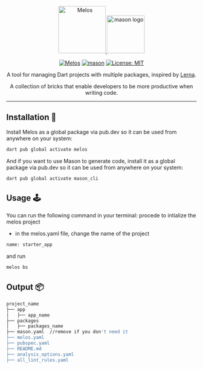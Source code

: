 <p align="center">
 <a href="https://melos.invertase.dev/~melos-latest">
  <img src="https://static.invertase.io/assets/melos-logo.png" alt="Melos"  height="125" alt="melos logo" />
  </a>
<img src="https://raw.githubusercontent.com/felangel/mason/master/assets/mason_full.png" height="100" alt="mason logo" />
</p>

<p align="center">
  <a href="https://github.com/invertase/melos#readme-badge"><img src="https://img.shields.io/badge/maintained%20with-melos-f700ff.svg?style=flat-square" alt="Melos" /></a>
<a href="https://github.com/felangel/mason/actions"><img src="https://github.com/felangel/mason/workflows/mason/badge.svg" alt="mason"></a>
<a href="https://opensource.org/licenses/MIT"><img src="https://img.shields.io/badge/license-MIT-purple.svg" alt="License: MIT"></a>
</p>

<p align="center">
  <span>A tool for managing Dart projects with multiple packages, inspired by <a href="https://lerna.js.org">Lerna</a>.</span>
</p>

<p align="center">
A collection of bricks that enable developers to be more productive when writing code.
</p>

---

## Installation 💾

Install Melos as a global package via pub.dev so it can be used from anywhere on your system:

``` sh
dart pub global activate melos
```
And if you want to use Mason to generate code, install it as a global package via pub.dev so it can be used from anywhere on your system:
``` sh
dart pub global activate mason_cli
```


## Usage 🕹️

You can run the following command in your terminal:
procede to intialize the melos project
 - in the melos.yaml file, change the name of the project
``` sh
name: starter_app
```

and run

``` sh
melos bs
```


## Output 📦

``` sh
project_name
├── app
│   ├── app_name
├── packages
│   ├── packages_name
├── mason.yaml  //remove if you don't need it
├── melos.yaml
├── pubspec.yaml
├── README.md 
├── analysis_options.yaml 
├── all_lint_rules.yaml 
 ```
